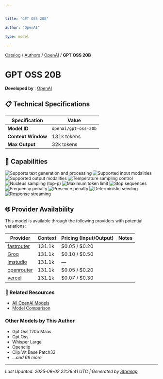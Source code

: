 ```yaml
---
  
  
title: "GPT OSS 20B"
  
author: "OpenAI"
  
type: model
  
---
```

  
  
  
[Catalog](../../../../..) / [Authors](../../../..) / [OpenAI](../../..) / **GPT OSS 20B**
  
  
# GPT OSS 20B
  
**Developed by**
: 
[OpenAI](../)
  
  
## 📋 Technical Specifications
  
| Specification | Value |
|---------|---------|
| **Model ID** | `openai/gpt-oss-20b` |
| **Context Window** | 131k tokens |
| **Max Output** | 32k tokens |

  
## 🎯 Capabilities
  
![Supports text generation and processing](https://img.shields.io/badge/text-✓-blue) ![Supported input modalities](https://img.shields.io/badge/input-text-teal) ![Supported output modalities](https://img.shields.io/badge/output-text-cyan) ![Temperature sampling control](https://img.shields.io/badge/temperature-core-red) ![Nucleus sampling (top-p)](https://img.shields.io/badge/top__p-core-red) ![Maximum token limit](https://img.shields.io/badge/max__tokens-core-blue) ![Stop sequences](https://img.shields.io/badge/stop-core-blue) ![Frequency penalty](https://img.shields.io/badge/frequency__penalty-core-purple) ![Presence penalty](https://img.shields.io/badge/presence__penalty-core-purple) ![Deterministic seeding](https://img.shields.io/badge/seed-advanced-green) ![Response streaming](https://img.shields.io/badge/streaming-✓-cyan)
  
  
## 🌐 Provider Availability
  
This model is available through the following providers with potential variations:
  
  
| Provider | Context | Pricing (Input/Output) | Notes |
|---------|---------|---------|---------|
| [fastrouter](../../../providers/fastrouter/models/openai-gpt-oss-20b.md) | 131.1k | $0.05 / $0.20 |  |
| [Groq](../../../providers/groq/models/openai-gpt-oss-20b.md) | 131.1k | $0.10 / $0.50 |  |
| [lmstudio](../../../providers/lmstudio/models/openai-gpt-oss-20b.md) | 131.1k | — |  |
| [openrouter](../../../providers/openrouter/models/openai-gpt-oss-20b.md) | 131.1k | $0.05 / $0.20 |  |
| [vercel](../../../providers/vercel/models/openai-gpt-oss-20b.md) | 131.1k | $0.07 / $0.30 |  |

  
### 🔗 Related Resources
  
- [All OpenAI Models](../)
- [Model Comparison](../../../../../models/)
  
  
### Other Models by This Author
  
- Gpt Oss 120b Maas
- Gpt Oss
- Whisper Large
- Openclip
- Clip Vit Base Patch32
- _...and 68 more_
  
  
---
*Last Updated: 2025-09-02 22:29:41 UTC | Generated by [Starmap](https://github.com/agentstation/starmap)*